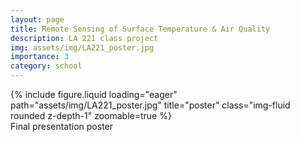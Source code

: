 ```yaml
---
layout: page
title: Remote Sensing of Surface Temperature & Air Quality
description: LA 221 class project
img: assets/img/LA221_poster.jpg
importance: 3
category: school
---
```


<div class="row">
    <div class="col-sm mt-3 mt-md-0">
        {% include figure.liquid loading="eager" path="assets/img/LA221_poster.jpg" title="poster" class="img-fluid rounded z-depth-1" zoomable=true %}
    </div>
</div>
<div class="caption">
    Final presentation poster
</div>